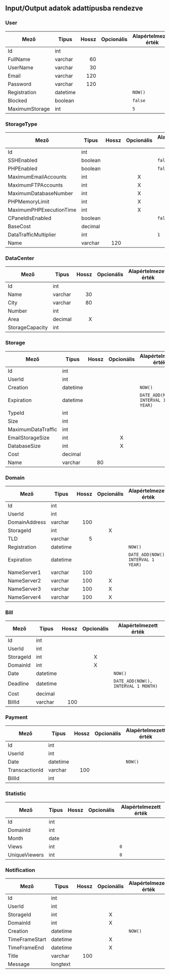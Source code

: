 ## Input/Output adatok adattípusba rendezve

### User

<center>

| Mező           | Típus    | Hossz | Opcionális | Alapértelmezett érték |
| -------------- | -------- | ----: | :--------: | --------------------- |
| Id             | int      |       |            |                       |
| FullName       | varchar  |    60 |            |                       |
| UserName       | varchar  |    30 |            |                       |
| Email          | varchar  |   120 |            |                       |
| Password       | varchar  |   120 |            |                       |
| Registration   | datetime |       |            | `NOW()`               |
| Blocked        | boolean  |       |            | `false`               |
| MaximumStorage | int      |       |            | `5`                   |

</center>

### StorageType

<center>

| Mező                    | Típus   | Hossz | Opcionális | Alapértelmezett érték |
| ----------------------- | ------- | ----: | :--------: | --------------------- |
| Id                      | int     |       |            |                       |
| SSHEnabled              | boolean |       |            | `false`               |
| PHPEnabled              | boolean |       |            | `false`               |
| MaximumEmailAccounts    | int     |       |     X      |                       |
| MaximumFTPAccounts      | int     |       |     X      |                       |
| MaximumDatabaseNumber   | int     |       |     X      |                       |
| PHPMemoryLimit          | int     |       |     X      |                       |
| MaximumPHPExecutionTime | int     |       |     X      |                       |
| CPaneldIsEnabled        | boolean |       |            | `false`               |
| BaseCost                | decimal |       |            |                       |
| DataTrafficMultiplier   | int     |       |            | `1`                   |
| Name                    | varchar |   120 |            |                       |

</center>

### DataCenter

<center>

| Mező            | Típus   | Hossz | Opcionális | Alapértelmezett érték |
| --------------- | ------- | ----: | :--------: | --------------------- |
| Id              | int     |       |            |                       |
| Name            | varchar |    30 |            |                       |
| City            | varchar |    80 |            |                       |
| Number          | int     |       |            |                       |
| Area            | decimal |     X |            |                       |
| StorageCapacity | int     |       |            |                       |

</center>

### Storage

<center>

| Mező               | Típus    | Hossz | Opcionális | Alapértelmezett érték              |
| ------------------ | -------- | ----: | :--------: | ---------------------------------- |
| Id                 | int      |       |            |                                    |
| UserId             | int      |       |            |                                    |
| Creation           | datetime |       |            | `NOW()`                            |
| Expiration         | datetime |       |            | `DATE_ADD(NOW(), INTERVAL 1 YEAR)` |
| TypeId             | int      |       |            |                                    |
| Size               | int      |       |            |                                    |
| MaximumDataTraffic | int      |       |            |                                    |
| EmailStorageSize   | int      |       |     X      |                                    |
| DatabaseSize       | int      |       |     X      |                                    |
| Cost               | decimal  |       |            |                                    |
| Name               | varchar  |    80 |            |                                    |

</center>

### Domain

<center>

| Mező          | Típus    | Hossz | Opcionális | Alapértelmezett érték              |
| ------------- | -------- | ----: | :--------: | ---------------------------------- |
| Id            | int      |       |            |                                    |
| UserId        | int      |       |            |                                    |
| DomainAddress | varchar  |   100 |            |                                    |
| StorageId     | int      |       |     X      |                                    |
| TLD           | varchar  |     5 |            |                                    |
| Registration  | datetime |       |            | `NOW()`                            |
| Expiration    | datetime |       |            | `DATE_ADD(NOW(), INTERVAL 1 YEAR)` |
| NameServer1   | varchar  |   100 |            |                                    |
| NameServer2   | varchar  |   100 |     X      |                                    |
| NameServer3   | varchar  |   100 |     X      |                                    |
| NameServer4   | varchar  |   100 |     X      |                                    |

</center>

### Bill

<center>

| Mező      | Típus    | Hossz | Opcionális | Alapértelmezett érték               |
| --------- | -------- | ----: | :--------: | ----------------------------------- |
| Id        | int      |       |            |                                     |
| UserId    | int      |       |            |                                     |
| StorageId | int      |       |     X      |                                     |
| DomainId  | int      |       |     X      |                                     |
| Date      | datetime |       |            | `NOW()`                             |
| Deadline  | datetime |       |            | `DATE_ADD(NOW(), INTERVAL 1 MONTH)` |
| Cost      | decimal  |       |            |                                     |
| BillId    | varchar  |   100 |            |                                     |

</center>

### Payment

<center>

| Mező           | Típus    | Hossz | Opcionális | Alapértelmezett érték |
| -------------- | -------- | ----: | :--------: | --------------------- |
| Id             | int      |       |            |                       |
| UserId         | int      |       |            |                       |
| Date           | datetime |       |            | `NOW()`               |
| TranscactionId | varchar  |   100 |            |                       |
| BillId         | int      |       |            |                       |

</center>

### Statistic

<center>

| Mező          | Típus | Hossz | Opcionális | Alapértelmezett érték |
| ------------- | ----- | ----: | :--------: | --------------------- |
| Id            | int   |       |            |                       |
| DomainId      | int   |       |            |                       |
| Month         | date  |       |            |                       |
| Views         | int   |       |            | `0`                   |
| UniqueViewers | int   |       |            | `0`                   |

</center>

### Notification

<center>

| Mező           | Típus    | Hossz | Opcionális | Alapértelmezett érték |
| -------------- | -------- | ----: | :--------: | --------------------- |
| Id             | int      |       |            |                       |
| UserId         | int      |       |            |                       |
| StorageId      | int      |       |     X      |                       |
| DomainId       | int      |       |     X      |                       |
| Creation       | datetime |       |            | `NOW()`               |
| TimeFrameStart | datetime |       |     X      |                       |
| TimeFrameEnd   | datetime |       |     X      |                       |
| Title          | varchar  |   100 |            |                       |
| Message        | longtext |       |            |                       |

</center>

<div class="page-break"></div>
